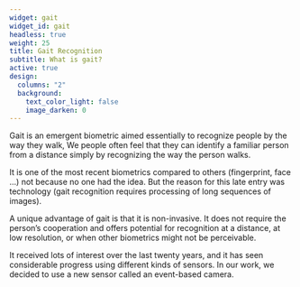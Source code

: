 ```yaml
---
widget: gait
widget_id: gait
headless: true
weight: 25
title: Gait Recognition
subtitle: What is gait?
active: true
design:
  columns: "2"
  background:
    text_color_light: false
    image_darken: 0
---
```

<!--StartFragment-->

Gait is an emergent biometric aimed essentially to recognize people by the way they walk, We people often feel that they can identify a familiar person from a distance simply by recognizing the way the person walks.

It is one of the most recent biometrics compared to others (fingerprint, face …) not because no one had the idea. But the reason for this late entry was technology (gait recognition requires processing of long sequences of images).

A unique advantage of gait is that it is non-invasive. It does not require the person’s cooperation and offers potential for recognition at a distance, at low resolution, or when other biometrics might not be perceivable.

It received lots of interest over the last twenty years, and it has seen considerable progress using different kinds of sensors. In our work, we decided to use a new sensor called an event-based camera.

<!--EndFragment-->